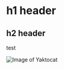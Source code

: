 # h1 header
## h2 header
test

![Image of Yaktocat](https://octodex.github.com/images/yaktocat.png)
